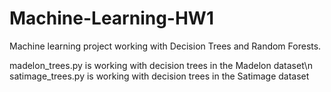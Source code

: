 # Machine-Learning-HW1
Machine learning project working with Decision Trees and Random Forests.

madelon_trees.py is working with decision trees in the Madelon dataset\n
satimage_trees.py is working with decision trees in the Satimage dataset
